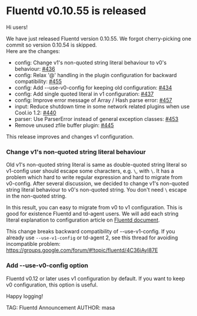# Fluentd v0.10.55 is released

Hi users!

We have just released Fluentd version 0.10.55. We forgot cherry-picking one commit so version 0.10.54 is skipped.<br />
Here are the changes:

* config: Change v1's non-quoted string literal behaviour to v0's behaviour: [#436](https://github.com/fluent/fluentd/pull/436)
* config: Relax '@' handling in the plugin configuration for backward compatibility: [#455](https://github.com/fluent/fluentd/pull/455)
* config: Add --use-v0-config for keeping old configuration: [#434](https://github.com/fluent/fluentd/pull/434)
* config: Add single quoted literal in v1 configuration: [#437](https://github.com/fluent/fluentd/pull/437)
* config: Improve error message of Array / Hash parse error: [#457](https://github.com/fluent/fluentd/pull/457)
* input: Reduce shutdown time in some network related plugins when use Cool.io 1.2: [#440](https://github.com/fluent/fluentd/pull/440)
* parser: Use ParserError instead of general exception classes: [#453](https://github.com/fluent/fluentd/pull/453)
* Remove unused zfile buffer plugin: [#445](https://github.com/fluent/fluentd/pull/445)

This release improves and changes v1 configuration.

### Change v1's non-quoted string literal behaviour

Old v1's non-quoted string literal is same as double-quoted string literal so v1-config user should escape some characters, e.g. `\`, with `\`. It has a problem which hard to write regular expression and hard to migrate from v0-config.
After several discussion, we decided to change v1's non-quoted string literal behaviour to v0's non-quoted string. You don't need `\` escape in the non-quoted string.

In this result, you can easy to migrate from v0 to v1 configuration. This is good for existence Fluentd and td-agent users. We will add each string literal explanation to configuration article on <a href="//docs.fluentd.org">Fluentd document</a>.

This change breaks backward compatibility of --use-v1-config. If you already use `--use-v1-config` or td-agent 2, see this thread for avoiding incompatible problem: https://groups.google.com/forum/#!topic/fluentd/4C36iAyI87E

### Add --use-v0-config option

Fluentd v0.12 or later uses v1 configuration by default. If you want to keep v0 configuration, this option is useful.


Happy logging!


TAG: Fluentd Announcement
AUTHOR: masa

